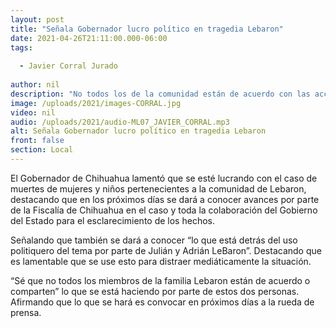 ```yaml
---
layout: post
title: "Señala Gobernador lucro político en tragedia Lebaron"
date: 2021-04-26T21:11:00.000-06:00
tags:
  
  - Javier Corral Jurado
  
author: nil
description: "No todos los de la comunidad están de acuerdo con las acciones realizadas, afirmó Javier Corral."
image: /uploads/2021/images-CORRAL.jpg
video: nil
audio: /uploads/2021/audio-ML07_JAVIER_CORRAL.mp3
alt: Señala Gobernador lucro político en tragedia Lebaron
front: false
section: Local
---
```


El Gobernador de Chihuahua lamentó que se esté lucrando con el caso de muertes de mujeres y niños pertenecientes a la comunidad de Lebaron, destacando que en los próximos días se dará a conocer avances por parte de la Fiscalía de Chihuahua en el caso y toda la colaboración del Gobierno del Estado para el esclarecimiento de los hechos.

Señalando que también se dará a conocer “lo que está detrás del uso politiquero del tema por parte de Julián y Adrián LeBaron”. Destacando que es lamentable que se use esto para distraer mediáticamente la situación.

“Sé que no todos los miembros de la familia Lebaron están de acuerdo o comparten” lo que se está haciendo por parte de estos dos personas. Afirmando que lo que se hará es convocar en próximos días a la rueda de prensa.
